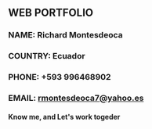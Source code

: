 ## WEB PORTFOLIO
### NAME: Richard Montesdeoca
### COUNTRY: Ecuador
### PHONE: +593 996468902
### EMAIL: rmontesdeoca7@yahoo.es
#### Know me, and Let's work togeder